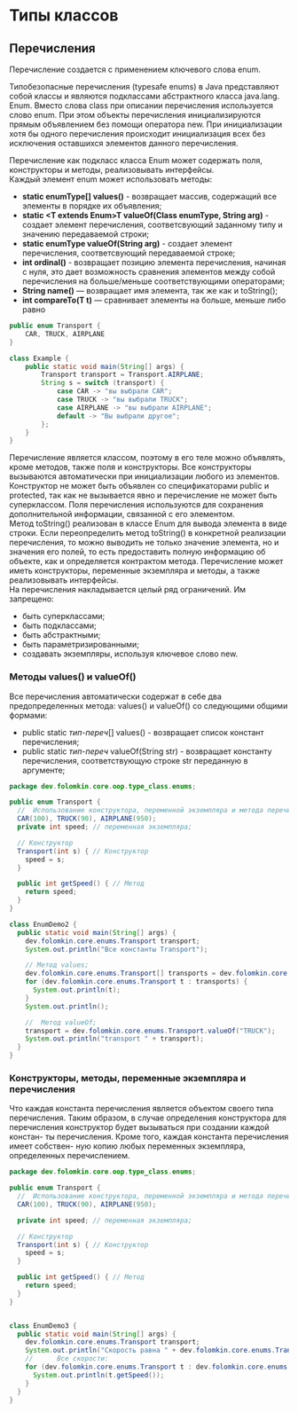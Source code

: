 # Типы классов

## Перечисления

Перечисление создается с применением ключевого слова enum.

Типобезопасные перечисления (typesafe enums) в Java представляют собой классы и
являются подклассами абстрактного класса java.lang. Enum. Вместо слова class при
описании перечисления используется слово enum. При этом объекты перечисления
инициализируются прямым объявлением без помощи оператора new. При инициализации
хотя бы одного перечисления происходит инициализация всех без исключения
оставшихся элементов данного перечисления.

Перечисление как подкласс класса Enum может содержать поля, конструкторы и
методы, реализовывать интерфейсы.  
Каждый элемент enum может использовать методы:

- **static enumType[] values()** - возвращает массив, содержащий все элементы в
  порядке их объявления;
- **static \<T extends Enum<T>>T valueOf(Class<T> enumType, String arg)** -
  создает
  элемент перечисления, соответсвующий заданному типу и значению передаваемой
  строки;
- **static enumType valueOf(String arg)** - создает элемент перечисления,
  соответсвующий передаваемой строке;
- **int ordinal()** - возвращает позицию элемента перечисления, начиная с нуля,
  это
  дает возможность сравнения элементов между собой перечисления на больше/меньше
  соответствующими операторами;
- **String name()** — возвращает имя элемента, так же как и toString();
- **int compareTo(T t)** — сравнивает элементы на больше, меньше либо равно

```java
public enum Transport {
    CAR, TRUCK, AIRPLANE
}

class Example {
    public static void main(String[] args) {
        Transport transport = Transport.AIRPLANE;
        String s = switch (transport) {
            case CAR -> "вы выбрали CAR";
            case TRUCK -> "вы выбрали TRUCK";
            case AIRPLANE -> "вы выбрали AIRPLANE";
            default -> "Вы выбрали другое";
        };
    }
}
```

Перечисление является классом, поэтому в его теле можно объявлять, кроме
методов, также поля и конструкторы. Все конструкторы вызываются автоматически
при инициализации любого из элементов. Конструктор не может быть объявлен со
спецификаторами public и protected, так как не вызывается явно и перечисление не
может быть суперклассом. Поля перечисления используются для сохранения
дополнительной информации, связанной с его элементом.  
Метод toString() реализован в классе Enum для вывода элемента в виде строки.
Если переопределить метод toString() в конкретной реализации перечисления, то
можно выводить не только значение элемента, но и значения его полей, то есть
предоставить полную информацию об объекте, как и определяется контрактом метода.
Перечисление может иметь конструкторы, переменные экземпляра и методы, а также
реализовывать интерфейсы.  
На перечисления накладывается целый ряд ограничений. Им запрещено:

- быть суперклассами;
- быть подклассами;
- быть абстрактными;
- быть параметризированными;
- создавать экземпляры, используя ключевое слово new.

### Методы values() и valueOf()

Все перечисления автоматически содержат в себе два предопределенных метода:
values() и valueOf() со следующими общими формами:

- public static _тип-переч_[] values() - возвращает список констант
  перечисления;
- public static _тип-переч_ valueOf(String str) - возвращает константу
  перечисления, соответствующую строке str переданную в аргументе;

```java
package dev.folomkin.core.oop.type_class.enums;

public enum Transport {
  //  Использование конструктора, переменной экземпляра и метода перечисления
  CAR(100), TRUCK(90), AIRPLANE(950);
  private int speed; // переменная экземпляра;

  // Конструктор
  Transport(int s) { // Конструктор
    speed = s;
  }

  public int getSpeed() { // Метод
    return speed;
  }
}

class EnumDemo2 {
  public static void main(String[] args) {
    dev.folomkin.core.enums.Transport transport;
    System.out.println("Все константы Transport");

    // Метод values;
    dev.folomkin.core.enums.Transport[] transports = dev.folomkin.core.enums.Transport.values();
    for (dev.folomkin.core.enums.Transport t : transports) {
      System.out.println(t);
    }
    System.out.println();

    //  Метод valueOf;
    transport = dev.folomkin.core.enums.Transport.valueOf("TRUCK");
    System.out.println("transport " + transport);
  }
}


```

### Конструкторы, методы, переменные экземпляра и перечисления

Что каждая константа перечисления является объектом своего типа перечисления.
Таким образом, в случае определения конструктора для перечисления конструктор
будет вызываться при создании каждой констан- ты перечисления. Кроме того,
каждая константа перечисления имеет собствен- ную копию любых переменных
экземпляра, определенных перечислением.

```java
package dev.folomkin.core.oop.type_class.enums;

public enum Transport {
  //  Использование конструктора, переменной экземпляра и метода перечисления
  CAR(100), TRUCK(90), AIRPLANE(950);

  private int speed; // переменная экземпляра;

  // Конструктор
  Transport(int s) { // Конструктор
    speed = s;
  }

  public int getSpeed() { // Метод
    return speed;
  }
}


class EnumDemo3 {
  public static void main(String[] args) {
    dev.folomkin.core.enums.Transport transport;
    System.out.println("Скорость равна " + dev.folomkin.core.enums.Transport.CAR.getSpeed());
    //      Все скорости:
    for (dev.folomkin.core.enums.Transport t : dev.folomkin.core.enums.Transport.values()) {
      System.out.println(t.getSpeed());
    }
  }
}
```

